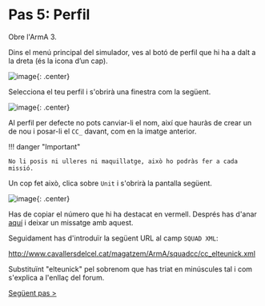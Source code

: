 # Pas 5: Perfil

Obre l'ArmA 3.

Dins el menú principal del simulador, ves al botó de perfil que hi ha a dalt a la
dreta (és la icona d’un cap).

![image](_imatges/perfil1.png){: .center}

Selecciona el teu perfil i s'obrirà una finestra com la següent.

![image](_imatges/perfil2.png){: .center}

Al perfil per defecte no pots canviar-li el nom, així que hauràs de crear un de nou i posar-li el `CC_` davant, com en la imatge anterior.

!!! danger "Important"

	No li posis ni ulleres ni maquillatge, això ho podràs fer a cada missió.

Un cop fet això, clica sobre `Unit` i s'obrirà la pantalla següent.

![image](_imatges/perfil3.png){: .center}

Has de copiar el número que hi ha destacat en vermell. Després has d'anar [aquí](http://cavallersdelcel.cat/forums/threads/id-jugador-url-squad-de-larma-3.425/) i deixar un missatge amb aquest.

Seguidament has d'introduïr la següent URL al camp `SQUAD XML`:

http://www.cavallersdelcel.cat/magatzem/ArmA/squadcc/cc_elteunick.xml

Substituïnt "elteunick" pel sobrenom que has triat en minúscules tal i com s'explica a l'enllaç del forum.

[Següent pas >](http://arma.cavallersdelcel.cat/gn/pas6)
